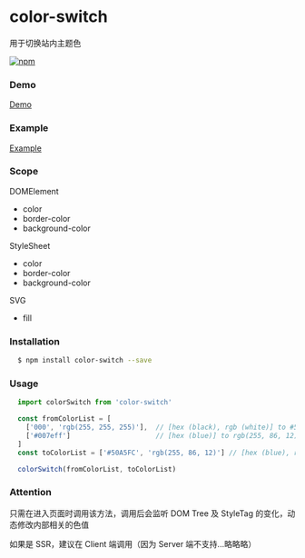 # color-switch

用于切换站内主题色

[![npm][npm-image]][npm-url]

### Demo

[Demo][demo-url]

### Example

[Example][example-url]

### Scope

DOMElement

  * color
  * border-color
  * background-color

StyleSheet

  * color
  * border-color
  * background-color

SVG

  * fill

### Installation
```bash
  $ npm install color-switch --save
```

### Usage

```js
  import colorSwitch from 'color-switch'

  const fromColorList = [
    ['000', 'rgb(255, 255, 255)'],  // [hex (black), rgb (white)] to #50A5FC (blue)
    ['#007eff']                     // [hex (blue)] to rgb(255, 86, 12) (red)
  ]
  const toColorList = ['#50A5FC', 'rgb(255, 86, 12)'] // [hex (blue), rgb (red)]

  colorSwitch(fromColorList, toColorList)
```

### Attention

只需在进入页面时调用该方法，调用后会监听 DOM Tree 及 StyleTag 的变化，动态修改内部相关的色值

如果是 SSR，建议在 Client 端调用（因为 Server 端不支持...略略略）

[npm-image]:https://img.shields.io/badge/npm-v1.0.2-green.svg
[npm-url]:https://www.npmjs.com/package/color-switcher
[demo-url]:https://xfcdxg.github.io/color-switch/
[example-url]:https://github.com/xfcdxg/color-switch-example.git
